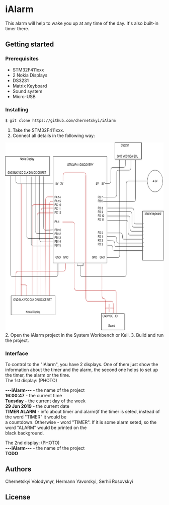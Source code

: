 # iAlarm
  This alarm will help to wake you up at any time of the day.
  It's also built-in timer there.
## Getting started

### Prerequisites
  * STM32F411xxx
  * 2 Nokia Displays
  * DS3231
  * Matrix Keyboard
  * Sound system
  * Micro-USB

### Installing
  ```bash
  $ git clone https://github.com/chernetskyi/iAlarm  
  ```
  1. Take the STM32F411xxx.
  2. Connect all details in the following way:
  <img src="scheme/iAlarm.png" width=600, height=600>
  2. Open the iAlarm project in the System Workbench or Keil.
  3. Build and run the project.

### Interface
  To control to the "iAlarm", you have 2 displays. One of them just show the information about the timer and the alarm, 
  the second one helps to set up the timer, the alarm or the time.<br>
  The 1st display:
  (PHOTO)<br>
  
  **---iAlarm---** - the name of the project <br>
  **16:00:47** - the current time <br>
  **Tuesday** - the current day of the week <br>
  **29 Jun 2019** - the current date <br>
  **TIMER  ALARM** - info about timer and alarm(if the timer is seted, instead of the word "TIMER" it would be<br>
  a countdown. Otherwise - word "TIMER". If it is some alarm seted, so the word "ALARM" would be printed on the <br>
  black background.<br>
  
  The 2nd display:
  (PHOTO) <br>
  **---iAlarm---** - the name of the project <br>
  **TODO**

## Authors
Chernetskyi Volodymyr, Hermann Yavorskyi, Serhii Rosovskyi

## License
 

